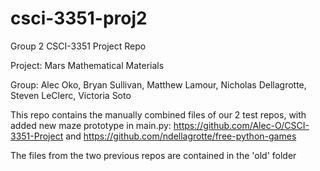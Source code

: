 # csci-3351-proj2

Group 2 CSCI-3351 Project Repo

Project: Mars Mathematical Materials

Group: Alec Oko, Bryan Sullivan, Matthew Lamour, Nicholas Dellagrotte, Steven LeClerc, Victoria Soto

This repo contains the manually combined files of our 2 test repos, with added new maze prototype in main.py: 
https://github.com/Alec-O/CSCI-3351-Project and https://github.com/ndellagrotte/free-python-games

The files from the two previous repos are contained in the 'old' folder
